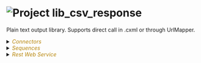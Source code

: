 
# ![](https://github.com/convertigo/convertigo/blob/develop/engine/src/com/twinsoft/convertigo/beans/core/images/project_color_16x16.png?raw=true "Project") lib_csv_response

Plain text output library.
Supports direct call in .cxml or through UrlMapper.

<details><summary><span style="color:DarkGoldenRod"><i>Connectors</i></span></summary><blockquote><p>


## ![](https://github.com/convertigo/convertigo/blob/develop/engine/src/com/twinsoft/convertigo/beans/connectors/images/sqlconnector_color_16x16.png?raw=true "SqlConnector") void

void connector, replace or don't use it

<details><summary><span style="color:DarkGoldenRod"><i>Transactions</i></span></summary><blockquote><p>


### ![](https://github.com/convertigo/convertigo/blob/develop/engine/src/com/twinsoft/convertigo/beans/transactions/images/sqltransaction_color_16x16.png?raw=true "SqlTransaction") void

does nothing
</p></blockquote></details>
</p></blockquote></details>

<details><summary><span style="color:DarkGoldenRod"><i>Sequences</i></span></summary><blockquote><p>


<details><summary><b>api_data_pure</b> : Sample sequence that genarates fictive data</summary><blockquote><p>


## ![](https://github.com/convertigo/convertigo/blob/develop/engine/src/com/twinsoft/convertigo/beans/sequences/images/genericsequence_color_16x16.png?raw=true "GenericSequence") api_data_pure

Sample sequence that genarates fictive data.

<span style="color:DarkGoldenRod">Variables</span>

<table>
<tr>
<th>
name
</th>
<th>
comment
</th>
</tr>
<tr>
<td>
<img src="https://github.com/convertigo/convertigo/blob/develop/engine/src/com/twinsoft/convertigo/beans/variables/images/variable_color_16x16.png?raw=true "  alt="RequestableVariable" >&nbsp;nb_lines
</td>
<td>
Number of lines to return. Max and default to 10.
</td>
</tr>
</table>

</p></blockquote></details>

<details><summary><b>generate_csv</b> : Sequence to generate plain text output from a data source</summary><blockquote><p>


## ![](https://github.com/convertigo/convertigo/blob/develop/engine/src/com/twinsoft/convertigo/beans/sequences/images/genericsequence_color_16x16.png?raw=true "GenericSequence") generate_csv

Sequence to generate plain text output from a data source.
Data source response has to be of the following form:

```
<document>
    <items type="array">
        <Object type="object">
            <column_item1 type="string">item value</item1>
            <column_item2 type="string">item value</item2>
            <column_itemN type="string">item value</itemN>
        </Object>
        <Object type="object">
          ...
        </Object>
        ...
    </items>
<document>
```

<b>items</b> and <b>column_itemX</b> names can be whatever but <b>type</b> value must be respected.

Used through Convertigo UrlMapper, the callback uri redirection can be overriden using the symbol <b>header.location.callback_uri</b>
<br/>Default is set to <b>../../projects/lib_csv_response/.cxml?__sequence=generate_csv</b>
<br/>You can change project name and sequence name if you want to import the library sequence in your own project.

<span style="color:DarkGoldenRod">Variables</span>

<table>
<tr>
<th>
name
</th>
<th>
comment
</th>
</tr>
<tr>
<td>
<img src="https://github.com/convertigo/convertigo/blob/develop/engine/src/com/twinsoft/convertigo/beans/variables/images/variable_color_16x16.png?raw=true "  alt="RequestableVariable" >&nbsp;_use_redirect
</td>
<td>
Set the value to <b>true</b> if calling the sequence from an UrlMapper GetOperation. Leave blank if calling directly with <b>.cxml</b> servlet request.
</td>
</tr>
<tr>
<td>
<img src="https://github.com/convertigo/convertigo/blob/develop/engine/src/com/twinsoft/convertigo/beans/variables/images/variable_color_16x16.png?raw=true "  alt="RequestableVariable" >&nbsp;_use_separator
</td>
<td>
Defines the separator between the data of a line.
</td>
</tr>
<tr>
<td>
<img src="https://github.com/convertigo/convertigo/blob/develop/engine/src/com/twinsoft/convertigo/beans/variables/images/variable_color_16x16.png?raw=true "  alt="RequestableVariable" >&nbsp;_use_sequence_data
</td>
<td>
Data sequence to call in form <b>&lt;project_name&gt;.&lt;sequence_name&gt;</b>
</td>
</tr>
<tr>
<td>
<img src="https://github.com/convertigo/convertigo/blob/develop/engine/src/com/twinsoft/convertigo/beans/variables/images/variable_color_16x16.png?raw=true "  alt="RequestableVariable" >&nbsp;_use_title
</td>
<td>
Generates title line from data source tags/keys.
</td>
</tr>
</table>

</p></blockquote></details>

<details><summary><b>my_data_to_csv</b> : Sample sequence to transform a data source in plain text using an XSL Stylesheet (manual way, use generate_csv sequence instead)</summary><blockquote><p>


## ![](https://github.com/convertigo/convertigo/blob/develop/engine/src/com/twinsoft/convertigo/beans/sequences/images/genericsequence_color_16x16.png?raw=true "GenericSequence") my_data_to_csv

Sample sequence to transform a data source in plain text using an XSL Stylesheet (manual way, use generate_csv sequence instead).
</p></blockquote></details>
</p></blockquote></details>

<details><summary><span style="color:DarkGoldenRod"><i>Rest Web Service</i></span></summary><blockquote><p>


## ![](https://github.com/convertigo/convertigo/blob/develop/engine/src/com/twinsoft/convertigo/beans/core/images/urlmapper_color_16x16.png?raw=true "UrlMapper") UrlMapper

Sample UrlMapper to test plain text output.

<details><summary><span style="color:DarkGoldenRod"><i>Mappings</i></span></summary><blockquote><p>


### ![](https://github.com/convertigo/convertigo/blob/develop/engine/src/com/twinsoft/convertigo/beans/rest/images/pathmapping_color_16x16.png?raw=true "PathMapping") /people/{nb_lines}

Sample data source to demonstrate plain text output via UrlMapper.

<details><summary><span style="color:DarkGoldenRod"><i>Operations</i></span></summary><blockquote><p>


### ![](https://github.com/convertigo/convertigo/blob/develop/engine/src/com/twinsoft/convertigo/beans/rest/images/getoperation_color_16x16.png?raw=true "GetOperation") GetOperation

<b>GET</b> operation that calls the plain text (CSV) library.
 <br/>All parameters starting with '<b>_use_</b>' are only transmitted to the library sequence.
 <br/>All other parameters are transmitted to the target data source sequence.

<span style="color:DarkGoldenRod">Parameters</span>

<table>
<tr>
<th>
name
</th>
<th>
comment
</th>
</tr>
<tr>
<td>
<img src="https://github.com/convertigo/convertigo/blob/develop/engine/src/com/twinsoft/convertigo/beans/rest/images/queryparameter_color_16x16.png?raw=true "  alt="QueryParameter" >&nbsp;_use_redirect
</td>
<td>
Must be set to <b>true</b> here. Only transmitted to the library sequence.
</td>
</tr>
<tr>
<td>
<img src="https://github.com/convertigo/convertigo/blob/develop/engine/src/com/twinsoft/convertigo/beans/rest/images/queryparameter_color_16x16.png?raw=true "  alt="QueryParameter" >&nbsp;_use_separator
</td>
<td>
Defines the separator between the data of a line. Only transmitted to the library sequence.
</td>
</tr>
<tr>
<td>
<img src="https://github.com/convertigo/convertigo/blob/develop/engine/src/com/twinsoft/convertigo/beans/rest/images/queryparameter_color_16x16.png?raw=true "  alt="QueryParameter" >&nbsp;_use_sequence_data
</td>
<td>
Data sequence to call in form <b>&lt;project_name&gt;.&lt;sequence_name&gt;</b>
Only transmitted to the library sequence.
</td>
</tr>
<tr>
<td>
<img src="https://github.com/convertigo/convertigo/blob/develop/engine/src/com/twinsoft/convertigo/beans/rest/images/queryparameter_color_16x16.png?raw=true "  alt="QueryParameter" >&nbsp;_use_title
</td>
<td>
Generates title line from data source tags/keys. Only transmitted to the library sequence.
</td>
</tr>
<tr>
<td>
<img src="https://github.com/convertigo/convertigo/blob/develop/engine/src/com/twinsoft/convertigo/beans/rest/images/pathparameter_color_16x16.png?raw=true "  alt="PathParameter" >&nbsp;nb_lines
</td>
<td>
Parameter transmitted to the data source sequence
</td>
</tr>
</table>

</p></blockquote></details>
</p></blockquote></details>
</p></blockquote></details>
